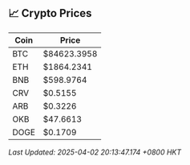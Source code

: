 ## 📈 Crypto Prices

| Coin | Price |
| ---- | ----- |
| BTC | $84623.3958 |
| ETH | $1864.2341 |
| BNB | $598.9764 |
| CRV | $0.5155 |
| ARB | $0.3226 |
| OKB | $47.6613 |
| DOGE | $0.1709 |

_Last Updated: 2025-04-02 20:13:47.174 +0800 HKT_